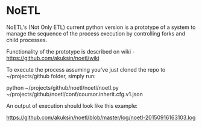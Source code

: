 # NoETL
NoETL's (Not Only ETL) current python version is a prototype of a system to manage the sequence of the process execution by controlling forks and child processes. 

Functionality of the prototype is described on wiki - https://github.com/akuksin/noetl/wiki

To execute the process assuming you've just cloned the repo to ~/projects/github folder, simply run:

python ~/projects/github/noetl/noetl/noetl.py ~/projects/github/noetl/conf/coursor.inherit.cfg.v1.json

An output of execution should look like this example:

https://github.com/akuksin/noetl/blob/master/log/noetl-20150916163103.log

